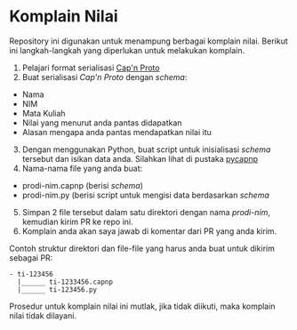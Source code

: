 # Komplain Nilai

Repository ini digunakan untuk menampung berbagai komplain nilai. Berikut ini langkah-langkah yang diperlukan untuk melakukan komplain. 
1. Pelajari format serialisasi [Cap'n Proto](https://capnproto.org/)
2. Buat serialisasi *Cap'n Proto* dengan _schema_:
  * Nama
  * NIM
  * Mata Kuliah
  * Nilai yang menurut anda pantas didapatkan
  * Alasan mengapa anda pantas mendapatkan nilai itu
3. Dengan menggunakan Python, buat script untuk inisialisasi _schema_ tersebut dan isikan data anda. Silahkan lihat di pustaka [pycapnp](http://capnproto.github.io/pycapnp/)
4. Nama-nama file yang anda buat:
  * prodi-nim.capnp (berisi _schema_)
  * prodi-nim.py (berisi script untuk mengisi data berdasarkan _schema_
5. Simpan 2 file tersebut dalam satu direktori dengan nama *prodi-nim*, kemudian kirim PR ke repo ini. 
6. Komplain anda akan saya jawab di komentar dari PR yang anda kirim.

Contoh struktur direktori dan file-file yang harus anda buat untuk dikirim sebagai PR:

~~~~
- ti-123456
  |______ ti-1233456.capnp
  |______ ti-123456.py
~~~~

Prosedur untuk komplain nilai ini mutlak, jika tidak diikuti, maka komplain nilai tidak dilayani.

